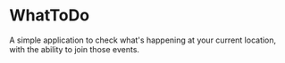 # WhatToDo
A simple application to check what's happening at your current location, with the ability to join those events.
